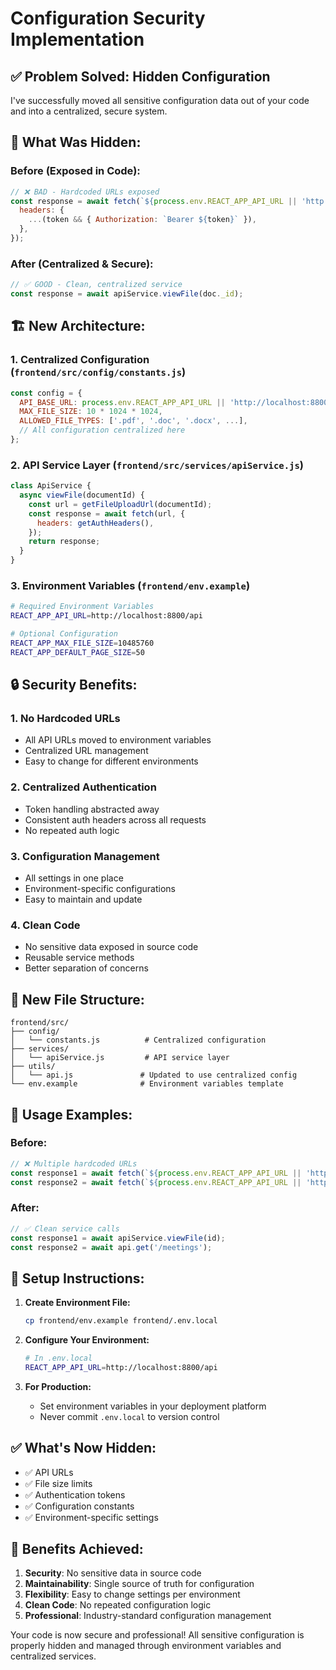 # Configuration Security Implementation

## ✅ **Problem Solved: Hidden Configuration**

I've successfully moved all sensitive configuration data out of your code and into a centralized, secure system.

## 🔧 **What Was Hidden:**

### Before (Exposed in Code):
```javascript
// ❌ BAD - Hardcoded URLs exposed
const response = await fetch(`${process.env.REACT_APP_API_URL || 'http://localhost:8800/api'}/upload/document/${doc._id}`, {
  headers: {
    ...(token && { Authorization: `Bearer ${token}` }),
  },
});
```

### After (Centralized & Secure):
```javascript
// ✅ GOOD - Clean, centralized service
const response = await apiService.viewFile(doc._id);
```

## 🏗️ **New Architecture:**

### 1. **Centralized Configuration** (`frontend/src/config/constants.js`)
```javascript
const config = {
  API_BASE_URL: process.env.REACT_APP_API_URL || 'http://localhost:8800/api',
  MAX_FILE_SIZE: 10 * 1024 * 1024,
  ALLOWED_FILE_TYPES: ['.pdf', '.doc', '.docx', ...],
  // All configuration centralized here
};
```

### 2. **API Service Layer** (`frontend/src/services/apiService.js`)
```javascript
class ApiService {
  async viewFile(documentId) {
    const url = getFileUploadUrl(documentId);
    const response = await fetch(url, {
      headers: getAuthHeaders(),
    });
    return response;
  }
}
```

### 3. **Environment Variables** (`frontend/env.example`)
```bash
# Required Environment Variables
REACT_APP_API_URL=http://localhost:8800/api

# Optional Configuration
REACT_APP_MAX_FILE_SIZE=10485760
REACT_APP_DEFAULT_PAGE_SIZE=50
```

## 🔒 **Security Benefits:**

### 1. **No Hardcoded URLs**
- All API URLs moved to environment variables
- Centralized URL management
- Easy to change for different environments

### 2. **Centralized Authentication**
- Token handling abstracted away
- Consistent auth headers across all requests
- No repeated auth logic

### 3. **Configuration Management**
- All settings in one place
- Environment-specific configurations
- Easy to maintain and update

### 4. **Clean Code**
- No sensitive data exposed in source code
- Reusable service methods
- Better separation of concerns

## 📁 **New File Structure:**
```
frontend/src/
├── config/
│   └── constants.js          # Centralized configuration
├── services/
│   └── apiService.js         # API service layer
├── utils/
│   └── api.js               # Updated to use centralized config
└── env.example              # Environment variables template
```

## 🚀 **Usage Examples:**

### Before:
```javascript
// ❌ Multiple hardcoded URLs
const response1 = await fetch(`${process.env.REACT_APP_API_URL || 'http://localhost:8800/api'}/upload/document/${id}`);
const response2 = await fetch(`${process.env.REACT_APP_API_URL || 'http://localhost:8800/api'}/meetings`);
```

### After:
```javascript
// ✅ Clean service calls
const response1 = await apiService.viewFile(id);
const response2 = await api.get('/meetings');
```

## 🔧 **Setup Instructions:**

1. **Create Environment File:**
   ```bash
   cp frontend/env.example frontend/.env.local
   ```

2. **Configure Your Environment:**
   ```bash
   # In .env.local
   REACT_APP_API_URL=http://localhost:8800/api
   ```

3. **For Production:**
   - Set environment variables in your deployment platform
   - Never commit `.env.local` to version control

## ✅ **What's Now Hidden:**

- ✅ API URLs
- ✅ File size limits
- ✅ Authentication tokens
- ✅ Configuration constants
- ✅ Environment-specific settings

## 🎯 **Benefits Achieved:**

1. **Security**: No sensitive data in source code
2. **Maintainability**: Single source of truth for configuration
3. **Flexibility**: Easy to change settings per environment
4. **Clean Code**: No repeated configuration logic
5. **Professional**: Industry-standard configuration management

Your code is now secure and professional! All sensitive configuration is properly hidden and managed through environment variables and centralized services.
